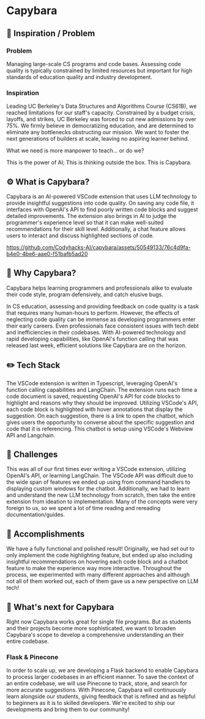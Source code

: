 # Capybara

## 🤩 Inspiration / Problem 
### Problem
Managing large-scale CS programs and code bases. Assessing code quality is typically constrained by limited resources but important for high standards of education quality and industry development.

### Inspiration
Leading UC Berkeley's Data Structures and Algorithms Course (CS61B), we reached limitations for our staff's capacity. Constrained by a budget crisis, layoffs, and strikes, UC Berkeley was forced to cut new admissions by over 75%. We firmly believe in democratizing education, and are determined to eliminate any bottlenecks obstructing our mission. We want to foster the next generations of builders at scale, leaving no aspiring learner behind.

What we need is more manpower to teach... or do we? 

This is the power of AI; This is thinking outside the box. This is Capybara.

## ⚙️ What is Capybara?
Capybara is an AI-powered VSCode extension that uses LLM technology to provide insightful suggestions into code quality. On saving any code file, it interfaces with OpenAI's API to find poorly written code blocks and suggest detailed improvements. The extension also brings in AI to judge the programmer's experience level so that it can make well-suited recommendations for their skill level. Additionally, a chat feature allows users to interact and discuss highlighted sections of code.

https://github.com/Codyhacks-AI/capybara/assets/50549133/76c4d9fa-b4e0-4be6-aae0-f51bafb5ad20

## 🚧 Why Capybara?
Capybara helps learning programmers and professionals alike to evaluate their code style, program defensively, and catch elusive bugs.

In CS education, assessing and providing feedback on code quality is a task that requires many human-hours to perform. However, the effects of neglecting code quality can be immense as developing programmers enter their early careers. Even professionals face consistent issues with tech debt and inefficiencies in their codebases. With AI-powered technology and rapid developing capabilities, like OpenAI's function calling that was released last week, efficient solutions like Capybara are on the horizon. 

## ✏️ Tech Stack
The VSCode extension is written in Typescript, leveraging OpenAI's function calling capabilities and LangChain. The extension runs each time a code document is saved, requesting OpenAI's API for code blocks to highlight and reasons why they should be improved. Utilizing VSCode's API, each code block is highlighted with hover annotations that display the suggestion. On each suggestion, there is a link to open the chatbot, which gives users the opportunity to converse about the specific suggestion and code that it is referencing. This chatbot is setup using VSCode's Webview API and Langchain.

## 🚧 Challenges
This was all of our first times ever writing a VSCode extension, utilizing OpenAI's API, or learning LangChain. The VSCode API was difficult due to the wide span of features we ended up using from command handlers to displaying custom windows for the chatbot. Additionally, we had to learn and understand the new LLM technology from scratch, then take the entire extension from ideation to implementation. Many of the concepts were very foreign to us, so we spent a lot of time reading and rereading documentation/guides.

## 🎉 Accomplishments
We have a fully functional and polished result! Originally, we had set out to only implement the code highlighting feature, but ended up also including insightful recommendations on hovering each code block and a chatbot feature to make the experience way more interactive. Throughout the process, we experimented with many different approaches and although not all of them worked out, each of them gave us a new perspective on LLM tech!

## 🔮 What's next for Capybara
Right now Capybara works great for single file programs. But as students and their projects become more sophisticated, we want to broaden Capybara's scope to develop a comprehensive understanding an their entire codebase.

### Flask & Pinecone
In order to scale up, we are developing a Flask backend to enable Capybara to process larger codebases in an efficient manner. To save the context of an entire codebase, we will use Pinecone to track, store, and search for more accurate suggestions. With Pinecone, Capybara will continuously learn alongside our students, giving feedback that is refined and as helpful to beginners as it is to skilled developers. We're excited to ship our developments and bring them to our community!
